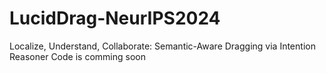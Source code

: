 # LucidDrag-NeurIPS2024
Localize, Understand, Collaborate: Semantic-Aware Dragging via Intention Reasoner
Code is comming soon

